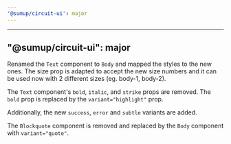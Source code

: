 ```yaml
---
'@sumup/circuit-ui': major
---
```


---

## "@sumup/circuit-ui": major

Renamed the `Text` component to `Body` and mapped the styles to the new ones. The size prop is adapted to accept the new size numbers and it can be used now with 2 different sizes (eg. body-1, body-2).

The `Text` component's `bold`, `italic`, and `strike` props are removed. The `bold` prop is replaced by the `variant="highlight"` prop.

Additionally, the new `success`, `error` and `subtle` variants are added.

The `Blockquote` component is removed and replaced by the `Body` component with `variant="quote"`.
